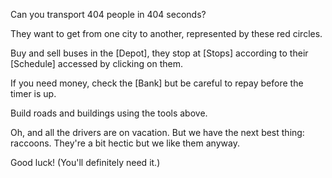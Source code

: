 Can you transport 404 people in 404 seconds?

They want to get from one city to another, represented by these red circles.

Buy and sell buses in the [Depot], they stop at [Stops] according to their [Schedule] accessed by clicking on them.

If you need money, check the [Bank] but be careful to repay before the timer is up.

Build roads and buildings using the tools above.

Oh, and all the drivers are on vacation. But we have the next best thing: raccoons. They're a bit hectic but we like them anyway.

Good luck! (You'll definitely need it.)